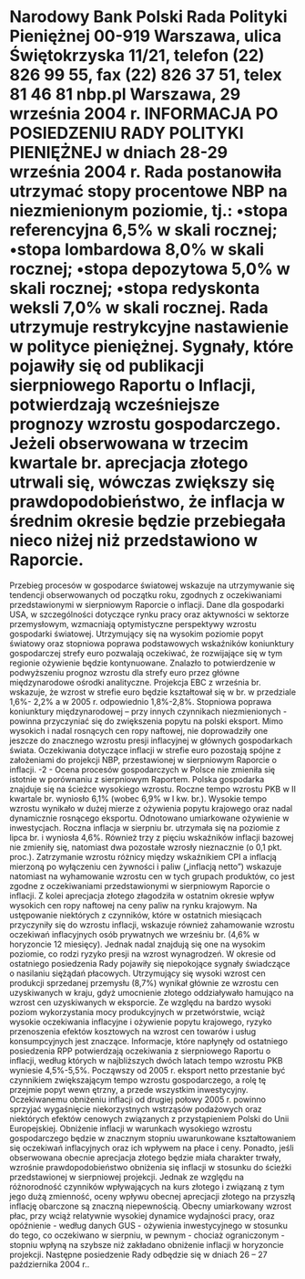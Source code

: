 Narodowy Bank Polski
Rada Polityki Pieniężnej
00-919 Warszawa, ulica Świętokrzyska 11/21, telefon (22) 826 99 55, fax (22) 826 37 51,
telex 81 46 81 nbp.pl
Warszawa, 29 września 2004 r.
INFORMACJA PO POSIEDZENIU RADY POLITYKI PIENIĘŻNEJ
w dniach 28-29 września 2004 r.
Rada postanowiła utrzymać stopy procentowe NBP na niezmienionym poziomie, tj.:
•stopa referencyjna 6,5% w skali rocznej;
•stopa lombardowa 8,0% w skali rocznej;
•stopa depozytowa 5,0% w skali rocznej;
•stopa redyskonta weksli 7,0% w skali rocznej.
Rada utrzymuje restrykcyjne nastawienie w polityce pieniężnej.
Sygnały, które pojawiły się od publikacji sierpniowego Raportu o Inflacji, potwierdzają
wcześniejsze prognozy wzrostu gospodarczego. Jeżeli obserwowana w trzecim kwartale br.
aprecjacja złotego utrwali się, wówczas zwiększy się prawdopodobieństwo, że inflacja w
średnim okresie będzie przebiegała nieco niżej niż przedstawiono w Raporcie.
==================================================================
Przebieg procesów w gospodarce światowej wskazuje na utrzymywanie się tendencji
obserwowanych od początku roku, zgodnych z oczekiwaniami przedstawionymi w sierpniowym
Raporcie o inflacji.
Dane dla gospodarki USA, w szczególności dotyczące rynku pracy oraz aktywności w
sektorze przemysłowym, wzmacniają optymistyczne perspektywy wzrostu gospodarki światowej.
Utrzymujący się na wysokim poziomie popyt światowy oraz stopniowa poprawa podstawowych
wskaźników koniunktury gospodarczej strefy euro pozwalają oczekiwać, że rozwijające się w tym
regionie ożywienie będzie kontynuowane. Znalazło to potwierdzenie w podwyższeniu prognoz
wzrostu dla strefy euro przez główne międzynarodowe ośrodki analityczne. Projekcja EBC z
września br. wskazuje, że wzrost w strefie euro będzie kształtował się w br. w przedziale 1,6%-
2,2% a w 2005 r. odpowiednio 1,8%-2,8%.
Stopniowa poprawa koniunktury międzynarodowej – przy innych czynnikach niezmienionych
\- powinna przyczyniać się do zwiększenia popytu na polski eksport.
Mimo wysokich i nadal rosnących cen ropy naftowej, nie doprowadziły one jeszcze do
znacznego wzrostu presji inflacyjnej w głównych gospodarkach świata. Oczekiwania dotyczące
inflacji w strefie euro pozostają spójne z założeniami do projekcji NBP, przestawionej w
sierpniowym Raporcie o inflacji.
-2 -
Ocena procesów gospodarczych w Polsce nie zmieniła się istotnie w porównaniu z
sierpniowym Raportem. Polska gospodarka znajduje się na ścieżce wysokiego wzrostu. Roczne
tempo wzrostu PKB w II kwartale br. wyniosło 6,1% (wobec 6,9% w I kw. br.). Wysokie tempo
wzrostu wynikało w dużej mierze z ożywienia popytu krajowego oraz nadal dynamicznie rosnącego
eksportu. Odnotowano umiarkowane ożywienie w inwestycjach.
Roczna inflacja w sierpniu br. utrzymała się na poziomie z lipca br. i wyniosła 4,6%. Również
trzy z pięciu wskaźników inflacji bazowej nie zmieniły się, natomiast dwa pozostałe wzrosły
nieznacznie (o 0,1 pkt. proc.). Zatrzymanie wzrostu różnicy między wskaźnikiem CPI a inflacją
mierzoną po wyłączeniu cen żywności i paliw („inflacją netto”) wskazuje natomiast na
wyhamowanie wzrostu cen w tych grupach produktów, co jest zgodne z oczekiwaniami
przedstawionymi w sierpniowym Raporcie o inflacji. Z kolei aprecjacja złotego złagodziła w
ostatnim okresie wpływ wysokich cen ropy naftowej na ceny paliw na rynku krajowym.
Na ustępowanie niektórych z czynników, które w ostatnich miesiącach przyczyniły się do
wzrostu inflacji, wskazuje również zahamowanie wzrostu oczekiwań
inflacyjnych osób prywatnych
we wrześniu br. (4,6% w horyzoncie 12 miesięcy). Jednak nadal znajdują się one na wysokim
poziomie, co rodzi ryzyko presji na wzrost wynagrodzeń. W okresie od ostatniego posiedzenia
Rady pojawiły się niepokojące sygnały świadczące o nasilaniu siężądań płacowych.
Utrzymujący się wysoki wzrost cen produkcji sprzedanej przemysłu (8,7%) wynikał głównie
ze wzrostu cen uzyskiwanych w kraju, gdyż umocnienie złotego oddziaływało hamująco na wzrost
cen uzyskiwanych w eksporcie. Ze względu na bardzo wysoki poziom wykorzystania mocy
produkcyjnych w przetwórstwie, wciąż wysokie oczekiwania inflacyjne i ożywienie popytu
krajowego, ryzyko przenoszenia efektów kosztowych na wzrost cen towarów i usług
konsumpcyjnych jest znaczące.
Informacje, które napłynęły od ostatniego posiedzenia RPP potwierdzają oczekiwania z
sierpniowego Raportu o inflacji, według których w najbliższych dwóch latach tempo wzrostu PKB
wyniesie 4,5%-5,5%. Począwszy od 2005 r. eksport netto przestanie być czynnikiem
zwiększającym tempo wzrostu gospodarczego, a rolę tę przejmie popyt wewn
ętrzny, a przede
wszystkim inwestycyjny.
Oczekiwanemu obniżeniu inflacji od drugiej połowy 2005 r. powinno sprzyjać wygaśnięcie
niekorzystnych wstrząsów podażowych oraz niektórych efektów cenowych związanych z
przystąpieniem Polski do Unii Europejskiej. Obniżenie inflacji w warunkach wysokiego wzrostu
gospodarczego będzie w znacznym stopniu uwarunkowane kształtowaniem się oczekiwań
inflacyjnych oraz ich wpływem na płace i ceny. Ponadto, jeśli obserwowana obecnie aprecjacja
złotego będzie miała charakter trwały, wzrośnie prawdopodobieństwo obniżenia się inflacji w
stosunku do ścieżki przedstawionej w sierpniowej projekcji. Jednak ze względu na różnorodność
czynników wpływających na kurs złotego i związaną z tym jego dużą zmienność, oceny wpływu
obecnej aprecjacji złotego na przyszłą inflację obarczone są znaczną niepewnością.
Obecny umiarkowany wzrost płac, przy wciąż relatywnie wysokiej dynamice wydajności
pracy, oraz opóźnienie - według danych GUS - ożywienia inwestycyjnego w stosunku do tego, co
oczekiwano w sierpniu, w pewnym \- chociaż ograniczonym - stopniu wpłyną na szybsze niż
zakładano obniżenie inflacji w horyzoncie projekcji.
Następne posiedzenie Rady odbędzie się w dniach 26 – 27 października 2004 r..
